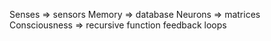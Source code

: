 Senses => sensors
Memory => database
Neurons => matrices
Consciousness => recursive function feedback loops
